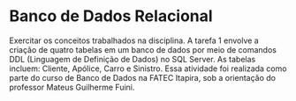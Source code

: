 # Banco de Dados Relacional
 Exercitar os conceitos trabalhados na disciplina.
 A tarefa 1 envolve a criação de quatro tabelas em um banco de dados por meio de comandos DDL (Linguagem de Definição de Dados) no SQL Server. As tabelas incluem: Cliente, Apólice, Carro e Sinistro. Essa atividade foi realizada como parte do curso de Banco de Dados na FATEC Itapira, sob a orientação do professor Mateus Guilherme Fuini.
